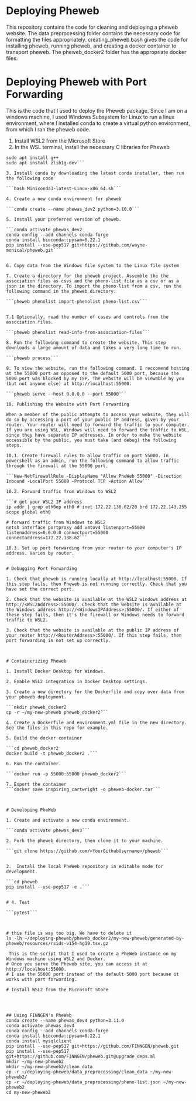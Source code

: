 # Deploying Pheweb

This repository contains the code for cleaning and deploying a pheweb website. The data preprocessing folder contains the necessary code for formatting the files appropriately. creating_pheweb.bash gives the code for installing pheweb, running pheweb, and creating a docker container to transport pheweb. The pheweb_docker2 folder has the appropriate docker files. 


# Deploying Pheweb with Port Forwarding

This is the code that I used to deploy the Pheweb package. Since I am on a windows machine, I used Windows Subsystem for Linux to run a linux environment, where I installed conda to create a virtual python environment, from which I ran the pheweb code. 

1. Install WSL2 from the Microsoft Store
2. In the WSL terminal, install the necessary C libraries for Pheweb

```sudo apt update
sudo apt install g++
sudo apt install zlib1g-dev```

3. Install conda by downloading the latest conda installer, then run the following code

```bash Miniconda3-latest-Linux-x86_64.sh```

4. Create a new conda environment for pheweb

```conda create --name phewas_dev2 python=3.10.0```

5. Install your preferred version of pheweb. 

```conda activate phewas_dev2
conda config --add channels conda-forge
conda install bioconda::pysam=0.22.1
pip install --use-pep517 git+https://github.com/wayne-monical/pheweb.git```


6. Copy data from the Windows file system to the Linux file system

7. Create a directory for the pheweb project. Assemble the the association files as csvs and the pheno-list file as a csv or as a json in the directory. To import the pheno-list from a csv, run the following command in the pheweb directory.

```pheweb phenolist import-phenolist pheno-list.csv```


7.1 Optionally, read the number of cases and controls from the association files.

```pheweb phenolist read-info-from-association-files```

8. Run the following command to create the website. This step downloads a large amount of data and takes a very long time to run. 

```pheweb process```

9. To view the website, run the following command. I reccomend hosting at the 55000 port as opposed to the default 5000 port, because the 5000 port was blocked by my ISP. The website will be viewable by you (but not anyone else) at http://localhost:55000.

```pheweb serve --host 0.0.0.0 --port 55000```

10. Publishing the Website with Port Forwarding

When a member of the public attempts to access your website, they will do so by accessing a port of your public IP address, given by your router. Your router will need to forward the traffic to your computer. If you are using WSL, Windows will need to forward the traffic to WSL, since they have separate IP addresses. In order to make the website accessible by the public, you must take (and debug) the following steps. 

10.1. Create firewall rules to allow traffic on port 55000. In powershell as an admin, run the following command to allow traffic through the firewall at the 55000 port. 

```New-NetFirewallRule -DisplayName "Allow PheWeb 55000" -Direction Inbound -LocalPort 55000 -Protocol TCP -Action Allow```

10.2. Forward traffic from Windows to WSL2

```# get your WSL2 IP address
ip addr | grep eth0ep eth0 # inet 172.22.138.62/20 brd 172.22.143.255 scope global eth0

# forward traffic from Windows to WSL2
netsh interface portproxy add v4tov4 listenport=55000 listenaddress=0.0.0.0 connectport=55000 connectaddress=172.22.138.62```

10.3. Set up port forwarding from your router to your computer's IP address. Varies by router. 


# Debugging Port Forwarding

1. Check that pheweb is running locally at http://localhost:55000. If this step fails, then Pheweb is not running correctly. Check that you have set the correct port. 

2. Check that the website is available at the WSL2 windows address at http://<WSL2Address>:55000/. Check that the website is available at the Windows address http://<WindowsIPAddress>:55000/. If either of these step fails, then it's the firewall or Windows needs to forward traffic to WSL2.

3. Check that the website is available at the public IP address of your router http://<RouterAddress>:55000/. If this step fails, then port forwarding is not set up correctly.



# Containerizing Pheweb

1. Install Docker Desktop for Windows.

2. Enable WSL2 integration in Docker Desktop settings.

3. Create a new directory for the Dockerfile and copy over data from your pheweb deployment.

```mkdir pheweb_docker2
cp -r ~/my-new-pheweb pheweb_docker2```

4. Create a Dockerfile and environment.yml file in the new directory. See the files in this repo for example.

5. Build the docker container

```cd pheweb_docker2
docker build -t pheweb_docker2 .```

6. Run the container. 

```docker run -p 55000:55000 pheweb_docker2```

7. Export the container
```docker save inspiring_cartwright -o pheweb-docker.tar```



# Developing PheWeb

1. Create and activate a new conda environment.

```conda activate phewas_dev3```

2. Fork the pheweb directory, then clone it to your machine. 

```git clone https://github.com/<YourGithubUsername>/pheweb```


3.  Install the local PheWeb repository in editable mode for development.

```cd pheweb
pip install --use-pep517 -e .```


# 4. Test

```pytest```



# this file is way too big. We have to delete it
ls -lh ~/deploying-pheweb/pheweb_docker2/my-new-pheweb/generated-by-pheweb/resources/rsids-v154-hg19.tsv.gz

 This is the script that I used to create a PheWeb instance on my Windows machine using WSL2 and Docker.
# Once you serve the Pheweb site, you can access it at http://localhost:55000.
# I use the 55000 port instead of the default 5000 port because it works with port forwarding. 

# Install WSL2 from the Microsoft Store




## Using FINNGEN's PheWeb
conda create --name phewas_dev4 python=3.11.0
conda activate phewas_dev4
conda config --add channels conda-forge
conda install bioconda::pysam=0.22.1
conda install mysqlclient 
pip install --use-pep517 git+https://github.com/FINNGEN/pheweb.git
pip install --use-pep517 git+https://github.com/FINNGEN/pheweb.git@upgrade_deps.al
mkdir ~/my-new-pheweb2
mkdir ~/my-new-pheweb2/clean_data
cp -r ~/deploying-pheweb/data_preprocessing/clean_data ~/my-new-pheweb2/
cp -r ~/deploying-pheweb/data_preprocessing/pheno-list.json ~/my-new-pheweb2
cd my-new-pheweb2

